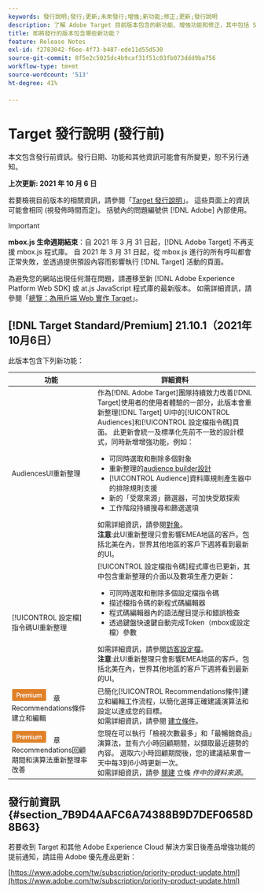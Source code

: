 ```yaml
---
keywords: 發行說明;發行;更新;未來發行;增強;新功能;修正;更新;發行說明
description: 了解 Adobe Target 目前版本包含的新功能、增強功能和修正，其中包括 SDK、API 和 JavaScript 程式庫。
title: 即將發行的版本包含哪些新功能？
feature: Release Notes
exl-id: f2783042-f6ee-4f73-b487-ede11d55d530
source-git-commit: 8f5e2c5025dc4b9caf31f51c03fb073ddd9ba756
workflow-type: tm+mt
source-wordcount: '513'
ht-degree: 41%

---
```


# Target 發行說明 (發行前)

本文包含發行前資訊。發行日期、功能和其他資訊可能會有所變更，恕不另行通知。

**上次更新: 2021 年 10 月 6 日**

若要檢視目前版本的相關資訊，請參閱「[Target 發行說明](release-notes.md)」。 這些頁面上的資訊可能會相同 (視發佈時間而定)。 括號內的問題編號供 [!DNL Adobe] 內部使用。

>[!IMPORTANT]
>
>**mbox.js 生命週期結束**：自 2021 年 3 月 31 日起，[!DNL Adobe Target] 不再支援 mbox.js 程式庫。 自 2021 年 3 月 31 日起，從 mbox.js 進行的所有呼叫都會正常失敗，並透過提供預設內容而影響執行 [!DNL Target] 活動的頁面。
>
>為避免您的網站出現任何潛在問題，請遷移至新 [!DNL Adobe Experience Platform Web SDK] 或 at.js JavaScript 程式庫的最新版本。 如需詳細資訊，請參閱「[總覽：為用戶端 Web 實作 Target](/help/c-implementing-target/c-implementing-target-for-client-side-web/implement-target-for-client-side-web.md)」。

## [!DNL Target Standard/Premium] 21.10.1（2021年10月6日）

此版本包含下列新功能：

| 功能 | 詳細資料 |
| --- | --- |
|  AudiencesUI重新整理 | 作為[!DNL Adobe Target]團隊持續致力改善[!DNL Target]使用者的使用者體驗的一部分，此版本會重新整理[!DNL Target] UI中的[!UICONTROL  Audiences]和[!UICONTROL 設定檔指令碼]頁面。 此更新會統一及標準化先前不一致的設計模式，同時新增增強功能，例如：<ul><li>可同時選取和刪除多個對象</li><li>重新整理的[audience builder設計](/help/c-target/c-audiences/create-audience.md)</li><li>[!UICONTROL Audience]資料庫規則產生器中的排除規則支援</li><li>新的「受眾來源」篩選器，可加快受眾探索</li><li>工作階段持續搜尋和篩選選項</li></ul>如需詳細資訊，請參閱[對象](/help/c-target/target.md)。<br>**注意**:此UI重新整理只會影響EMEA地區的客戶。包括北美在內，世界其他地區的客戶下週將看到最新的UI。 |
| [!UICONTROL 設定檔] 指令碼UI重新整理 | [!UICONTROL 設定檔指令碼]程式庫也已更新，其中包含重新整理的介面以及數項生產力更新：<ul><li>可同時選取和刪除多個設定檔指令碼</li><li>描述檔指令碼的新程式碼編輯器</li><li>程式碼編輯器內的語法醒目提示和錯誤檢查</li><li>透過鍵盤快速鍵自動完成Token（mbox或設定檔）參數</li></ul>如需詳細資訊，請參閱[訪客設定檔](/help/c-target/c-visitor-profile/visitor-profile.md)。<br>**注意**:此UI重新整理只會影響EMEA地區的客戶。包括北美在內，世界其他地區的客戶下週將看到最新的UI。 |
| ![Premium徽](/help/assets/premium.png) 章Recommendations條件建立和編輯 | 已簡化[!UICONTROL Recommendations條件]建立和編輯工作流程，以簡化選擇正確建議演算法和設定以達成您的目標。<br>如需詳細資訊，請參閱 [建立條件](/help/c-recommendations/c-algorithms/create-new-algorithm.md)。 |
| ![Premium徽](/help/assets/premium.png) 章Recommendations回顧期間和演算法重新整理率改善 | 您現在可以執行「檢視次數最多」和「最暢銷商品」演算法，並有六小時回顧期間，以擷取最近趨勢的內容。 選取六小時回顧期間後，您的建議結果會一天中每3到6小時更新一次。<br>如需詳細資訊，請參 [閱建](/help/c-recommendations/c-algorithms/create-new-algorithm.md#data-source) 立條 *件中的資料來源*。 |

## 發行前資訊 {#section_7B9D4AAFC6A74388B9D7DEF0658D8B63}

若要收到 Target 和其他 Adobe Experience Cloud 解決方案日後產品增強功能的提前通知，請註冊 Adobe 優先產品更新：

[https://www.adobe.com/tw/subscription/priority-product-update.html](https://www.adobe.com/tw/subscription/priority-product-update.html)
